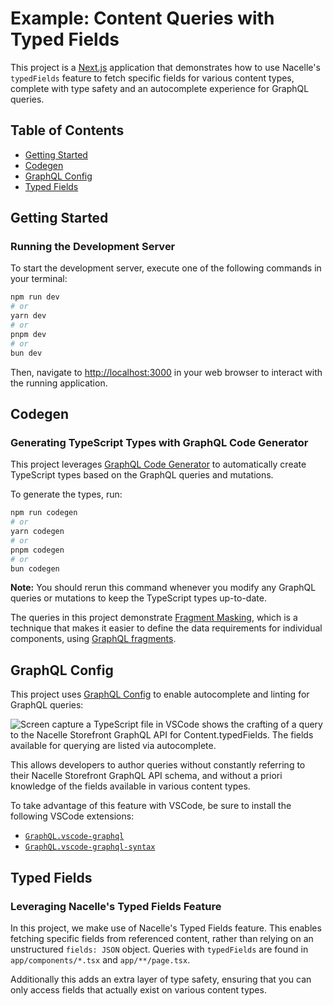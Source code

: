 # Example: Content Queries with Typed Fields

This project is a [Next.js](https://nextjs.org) application that demonstrates how to use Nacelle's `typedFields` feature to fetch specific fields for various content types, complete with type safety and an autocomplete experience for GraphQL queries.

## Table of Contents

- [Getting Started](#getting-started)
- [Codegen](#codegen)
- [GraphQL Config](#graphql-config)
- [Typed Fields](#typed-fields)

## Getting Started

### Running the Development Server

To start the development server, execute one of the following commands in your terminal:

```bash
npm run dev
# or
yarn dev
# or
pnpm dev
# or
bun dev
```

Then, navigate to [http://localhost:3000](http://localhost:3000) in your web browser to interact with the running application.

## Codegen

### Generating TypeScript Types with GraphQL Code Generator

This project leverages [GraphQL Code Generator](https://docs.nacelle.com/docs/graphql-codegen) to automatically create TypeScript types based on the GraphQL queries and mutations.

To generate the types, run:

```bash
npm run codegen
# or
yarn codegen
# or
pnpm codegen
# or
bun codegen
```

**Note:** You should rerun this command whenever you modify any GraphQL queries or mutations to keep the TypeScript types up-to-date.

The queries in this project demonstrate [Fragment Masking](https://the-guild.dev/graphql/codegen/plugins/presets/preset-client#fragment-masking), which is a technique that makes it easier to define the data requirements for individual components, using [GraphQL fragments](https://graphql.org/learn/queries/#fragments).

## GraphQL Config

This project uses [GraphQL Config](https://the-guild.dev/graphql/config) to enable autocomplete and linting for GraphQL queries:

![Screen capture a TypeScript file in VSCode shows the crafting of a query to the Nacelle Storefront GraphQL API for `Content.typedFields`. The fields available for querying are listed via autocomplete.]('./docs/assets/demo-graphql-config-autocomplete-with-typed-fields.gif' 'Autocomplete powered by GraphQL Config')

This allows developers to author queries without constantly referring to their Nacelle Storefront GraphQL API schema, and without a priori knowledge of the fields available in various content types.

To take advantage of this feature with VSCode, be sure to install the following VSCode extensions:

- [`GraphQL.vscode-graphql`](https://marketplace.visualstudio.com/items?itemName=GraphQL.vscode-graphql)
- [`GraphQL.vscode-graphql-syntax`](https://marketplace.visualstudio.com/items?itemName=GraphQL.vscode-graphql-syntax)

## Typed Fields

### Leveraging Nacelle's Typed Fields Feature

In this project, we make use of Nacelle's Typed Fields feature. This enables fetching specific fields from referenced content, rather than relying on an unstructured `fields: JSON` object. Queries with `typedFields` are found in `app/components/*.tsx` and `app/**/page.tsx`.

Additionally this adds an extra layer of type safety, ensuring that you can only access fields that actually exist on various content types.
